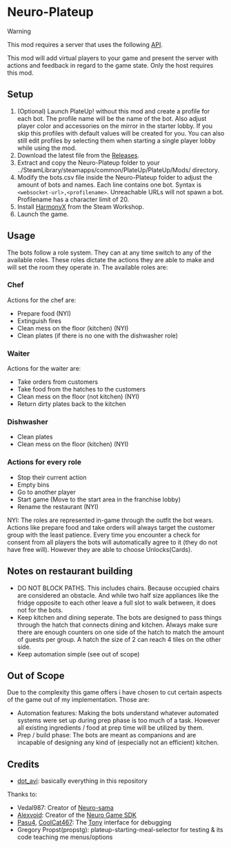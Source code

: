 # Neuro-Plateup

> [!Warning]
> This mod requires a server that uses the following [API](https://github.com/VedalAI/neuro-game-sdk).

This mod will add virtual players to your game and present the server with actions and feedback in regard to the game state. Only the host requires this mod.


## Setup

1. (Optional) Launch PlateUp! without this mod and create a profile for each bot. The profile name will be the name of the bot. Also adjust player color and accessories on the mirror in the starter lobby. If you skip this profiles with default values will be created for you. You can also still edit profiles by selecting them when starting a single player lobby while using the mod.
2. Download the latest file from the [Releases](https://github.com/Aviana/Neuro-Plateup/releases).
3. Extract and copy the Neuro-Plateup folder to your ../SteamLibrary/steamapps/common/PlateUp/PlateUp/Mods/ directory.
4. Modify the bots.csv file inside the Neuro-Plateup folder to adjust the amount of bots and names. Each line contains one bot. Syntax is `<websocket-url>,<profilename>`. Unreachable URLs will not spawn a bot. Profilename has a character limit of 20.
5. Install [HarmonyX](https://steamcommunity.com/sharedfiles/filedetails/?id=2898033283) from the Steam Workshop.
6. Launch the game.

## Usage

The bots follow a role system. They can at any time switch to any of the available roles. These roles dictate the actions they are able to make and will set the room they operate in.
The available roles are:

### Chef
Actions for the chef are:
- Prepare food (NYI)
- Extinguish fires
- Clean mess on the floor (kitchen) (NYI)
- Clean plates (if there is no one with the dishwasher role)

### Waiter
Actions for the waiter are:
- Take orders from customers
- Take food from the hatches to the customers
- Clean mess on the floor (not kitchen) (NYI)
- Return dirty plates back to the kitchen

### Dishwasher
- Clean plates
- Clean mess on the floor (kitchen) (NYI)

### Actions for every role
- Stop their current action
- Empty bins
- Go to another player
- Start game (Move to the start area in the franchise lobby)
- Rename the restaurant (NYI)

NYI: The roles are represented in-game through the outfit the bot wears.
Actions like prepare food and take orders will always target the customer group with the least patience.
Every time you encounter a check for consent from all players the bots will automatically agree to it (they do not have free will). However they are able to choose Unlocks(Cards).

## Notes on restaurant building

- DO NOT BLOCK PATHS. This includes chairs. Because occupied chairs are considered an obstacle. And while two half size appliances like the fridge opposite to each other leave a full slot to walk between, it does not for the bots.
- Keep kitchen and dining seperate. The bots are designed to pass things through the hatch that connects dining and kitchen. Always make sure there are enough counters on one side of the hatch to match the amount of guests per group. A hatch the size of 2 can reach 4 tiles on the other side.
- Keep automation simple (see out of scope)

## Out of Scope

Due to the complexity this game offers i have chosen to cut certain aspects of the game out of my implementation.
Those are:
- Automation features: Making the bots understand whatever automated systems were set up during prep phase is too much of a task. However all existing ingredients / food at prep time will be utilized by them.
- Prep / build phase: The bots are meant as companions and are incapable of designing any kind of (especially not an efficient) kitchen.

## Credits

- [dot_avi](https://github.com/Aviana): basically everything in this repository

Thanks to:
- Vedal987: Creator of [Neuro-sama](https://www.twitch.tv/vedal987)
- [Alexvoid](https://github.com/Alexejhero): Creator of the [Neuro Game SDK](https://github.com/VedalAI/neuro-game-sdk)
- [Pasu4](https://github.com/Pasu4), [CoolCat467](https://github.com/CoolCat467): The [Tony](https://github.com/Pasu4/neuro-api-tony) interface for debugging
- Gregory Propst(propstg): plateup-starting-meal-selector for testing & its code teaching me menus/options